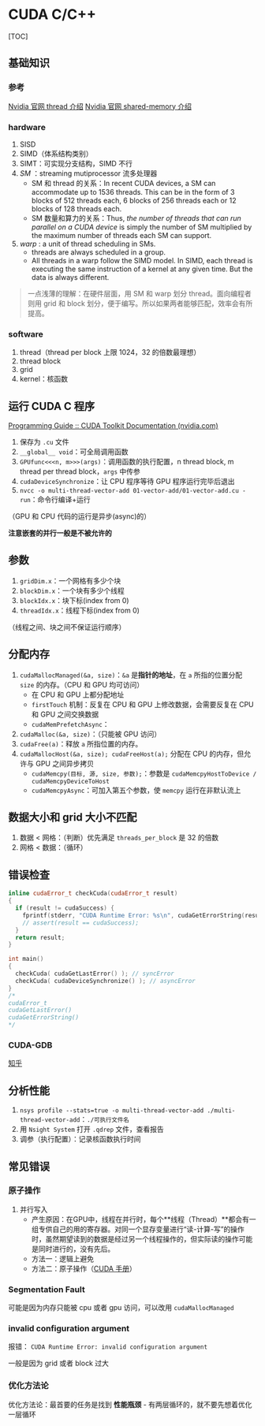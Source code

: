 # CUDA C/C++

[TOC]

## 基础知识


### 参考

[Nvidia 官网 thread 介绍](https://www.tutorialspoint.com/cuda/cuda_threads.htm)
[Nvidia 官网 shared-memory 介绍](https://developer.nvidia.com/blog/using-shared-memory-cuda-cc/)


### hardware



1. SISD
2. SIMD（体系结构类别）
3. SIMT：可实现分支结构，SIMD 不行
4. *SM* ：streaming mutiprocessor 流多处理器
    - SM 和 thread 的关系：In recent CUDA devices, a SM can accommodate up to 1536 threads. This can be in the form of 3 blocks of 512 threads each, 6 blocks of 256 threads each or 12 blocks of 128 threads each.
    - SM 数量和算力的关系：Thus, *the number of threads that can run parallel on a CUDA device* is simply the number of SM multiplied by the maximum number of threads each SM can support.
5. *warp* : a unit of thread scheduling in SMs.
    - threads are always scheduled in a group.
    - All threads in a warp follow the SIMD model. In SIMD, each thread is executing the same instruction of a kernel at any given time. But the data is always different.


> 一点浅薄的理解：在硬件层面，用 SM 和 warp 划分 thread。面向编程者则用 grid 和 block 划分，便于编写。所以如果两者能够匹配，效率会有所提高。


### software



1. thread（thread per block 上限 1024，32 的倍数最理想）
2. thread block
3. grid
4. kernel：核函数





## 运行 CUDA C 程序



[Programming Guide :: CUDA Toolkit Documentation (nvidia.com)](https://docs.nvidia.com/cuda/cuda-c-programming-guide/)



1. 保存为 `.cu` 文件
2. `__global__ void`：可全局调用函数
3. `GPUfunc<<<n, m>>>(args)`：调用函数的执行配置，n thread block, m thread per thread block，`args` 中传参
4. `cudaDeviceSynchronize`：让 CPU 程序等待 GPU 程序运行完毕后退出
5. `nvcc -o multi-thread-vector-add 01-vector-add/01-vector-add.cu -run`：命令行编译+运行



（GPU 和 CPU 代码的运行是异步(async)的）

**注意嵌套的并行一般是不被允许的**



## 参数



1. `gridDim.x`：一个网格有多少个块
2. `blockDim.x`：一个块有多少个线程
3. `blockIdx.x`：块下标(index from 0)
4. `threadIdx.x`：线程下标(index from 0)



（线程之间、块之间不保证运行顺序）



## 分配内存



1. `cudaMallocManaged(&a, size)`：`&a` 是**指针的地址**，在 `a` 所指的位置分配 `size` 的内存。（CPU 和 GPU 均可访问）
    - 在 CPU 和 GPU 上都分配地址
    - `firstTouch` 机制：反复在 CPU 和 GPU 上修改数据，会需要反复在 CPU 和 GPU 之间交换数据
    - `cudaMemPrefetchAsync`：
2. `cudaMalloc(&a, size)`：（只能被 GPU 访问）
3. `cudaFree(a)`：释放 `a` 所指位置的内存。
4. `cudaMallocHost(&a, size); cudaFreeHost(a);` 分配在 CPU 的内存，但允许与 GPU 之间异步拷贝
    - `cudaMemcpy(目标, 源, size, 参数);`：参数是 `cudaMemcpyHostToDevice / cudaMemcpyDeviceToHost`
    - `cudaMemcpyAsync`：可加入第五个参数，使 `memcpy` 运行在非默认流上





## 数据大小和 grid 大小不匹配



1. 数据 < 网格：（判断）优先满足 `threads_per_block` 是 32 的倍数
2. 网格 < 数据：（循环）



## 错误检查



```cpp
inline cudaError_t checkCuda(cudaError_t result)
{
  if (result != cudaSuccess) {
    fprintf(stderr, "CUDA Runtime Error: %s\n", cudaGetErrorString(result));
    // assert(result == cudaSuccess);
  }
  return result;
}

int main()
{
  checkCuda( cudaGetLastError() ); // syncError
  checkCuda( cudaDeviceSynchronize() ); // asyncError
}
/*
cudaError_t
cudaGetLastError()
cudaGetErrorString()
*/
```

### CUDA-GDB

[知乎](https://zhuanlan.zhihu.com/p/444172426)


## 分析性能



1. `nsys profile --stats=true -o multi-thread-vector-add ./multi-thread-vector-add`：`./可执行文件名`
2. 用 `Nsight System` 打开 `.qdrep` 文件，查看报告
3. 调参（执行配置）：记录核函数执行时间



## 常见错误

### 原子操作

1. 并行写入
    - 产生原因：在GPU中，线程在并行时，每个**线程（Thread）**都会有一组专供自己的用的寄存器。对同一个显存变量进行“读-计算-写”的操作时，虽然期望读到的数据是经过另一个线程操作的，但实际读的操作可能是同时进行的，没有先后。
    - 方法一：逻辑上避免
    - 方法二：原子操作（[CUDA 手册](https://docs.nvidia.com/cuda/cuda-c-programming-guide/index.html#arithmetic-functions)）


### Segmentation Fault

可能是因为内存只能被 cpu 或者 gpu 访问，可以改用 `cudaMallocManaged`

### invalid configuration argument

报错： `CUDA Runtime Error: invalid configuration argument`

一般是因为 grid 或者 block 过大

### 优化方法论


优化方法论：最首要的任务是找到 **性能瓶颈**
    - 有两层循环的，就不要先想着优化一层循环

